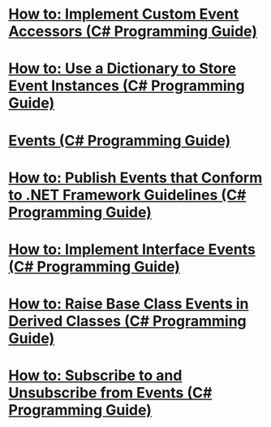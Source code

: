 # [How to: Implement Custom Event Accessors (C# Programming Guide)](how-to-implement-custom-event-accessors.md)
# [How to: Use a Dictionary to Store Event Instances (C# Programming Guide)](how-to-use-a-dictionary-to-store-event-instances.md)
# [Events (C# Programming Guide)](index.md)
# [How to: Publish Events that Conform to .NET Framework Guidelines (C# Programming Guide)](how-to-publish-events-that-conform-to-net-framework-guidelines.md)
# [How to: Implement Interface Events (C# Programming Guide)](how-to-implement-interface-events.md)
# [How to: Raise Base Class Events in Derived Classes (C# Programming Guide)](how-to-raise-base-class-events-in-derived-classes.md)
# [How to: Subscribe to and Unsubscribe from Events (C# Programming Guide)](how-to-subscribe-to-and-unsubscribe-from-events.md)
